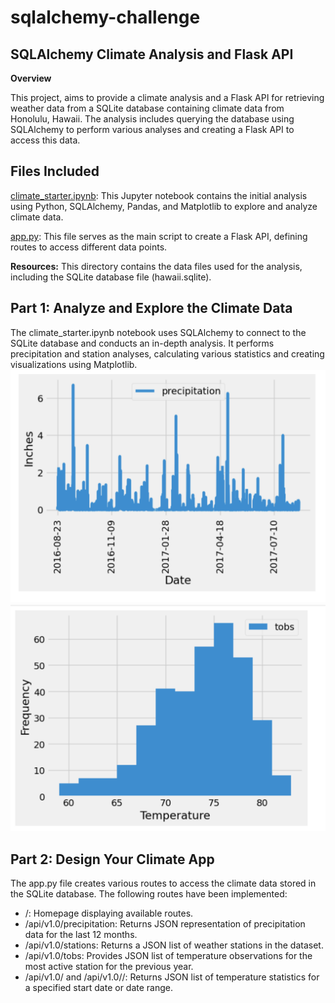# __sqlalchemy-challenge__

## __SQLAlchemy Climate Analysis and Flask API__

__Overview__

This project, aims to provide a climate analysis and a Flask API for retrieving weather data from a SQLite database containing climate data from Honolulu, Hawaii. The analysis includes querying the database using SQLAlchemy to perform various analyses and creating a Flask API to access this data.

## __Files Included__

[climate_starter.ipynb](): This Jupyter notebook contains the initial analysis using Python, SQLAlchemy, Pandas, and Matplotlib to explore and analyze climate data.

[app.py](): This file serves as the main script to create a Flask API, defining routes to access different data points.

__Resources:__ This directory contains the data files used for the analysis, including the SQLite database file (hawaii.sqlite).

## __Part 1: Analyze and Explore the Climate Data__

The climate_starter.ipynb notebook uses SQLAlchemy to connect to the SQLite database and conducts an in-depth analysis. It performs precipitation and station analyses, calculating various statistics and creating visualizations using Matplotlib.
![Precipitation Analysis](https://github.com/kaijaygregory/sqlalchemy-challenge/blob/main/Images/Precipitation%20Analysis.png)
![Station Analysis](https://github.com/kaijaygregory/sqlalchemy-challenge/blob/main/Images/Station%20Analysis.png)

## __Part 2: Design Your Climate App__

The app.py file creates various routes to access the climate data stored in the SQLite database.
The following routes have been implemented:
* /: Homepage displaying available routes.
* /api/v1.0/precipitation: Returns JSON representation of precipitation data for the last 12 months.
* /api/v1.0/stations: Returns a JSON list of weather stations in the dataset.
* /api/v1.0/tobs: Provides JSON list of temperature observations for the most active station for the previous year.
* /api/v1.0/<start> and /api/v1.0/<start>/<end>: Returns JSON list of temperature statistics for a specified start date or date range.







